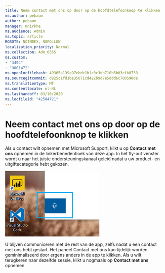 ```yaml
---
title: Neem contact met ons op door op de hoofdtelefoonknop te klikken
ms.author: pebaum
author: pebaum
manager: mnirkhe
ms.audience: Admin
ms.topic: article
ROBOTS: NOINDEX, NOFOLLOW
localization_priority: Normal
ms.collection: Adm_O365
ms.custom:
- "3494"
- "9001472"
ms.openlocfilehash: 49365a139a97ebde1b1c0c3db710b5b03cfb8738
ms.sourcegitcommit: d925c1fd1be35071cd422b9d7e5ddd6c700590de
ms.translationtype: MT
ms.contentlocale: nl-NL
ms.lasthandoff: 03/10/2020
ms.locfileid: "42584721"
---
```

# <a name="contact-us-by-clicking-the-headphone-button"></a>Neem contact met ons op door op de hoofdtelefoonknop te klikken

Als u contact wilt opnemen met Microsoft Support, klikt u op **Contact met ons** opnemen in de linkerbenedenhoek van deze app. In het fly-out venster wordt u naar het juiste ondersteuningskanaal geleid nadat u uw product- en uitgiftecategorie hebt gekozen.

![Neem contact met ons op door op het hoofdtelefoonpictogram te klikken.](media/contact-us-headphone-icon.png)

U blijven communiceren met de rest van de app, zelfs nadat u een contact met ons hebt gestart. Het paneel Contact met ons kan tijdelijk worden geminimaliseerd door ergens anders in de app te klikken. Als u wilt terugkeren naar dezelfde sessie, klikt u nogmaals op **Contact met ons** opnemen.
